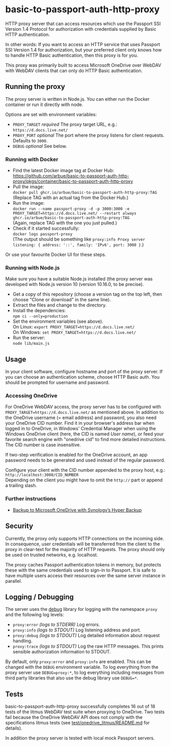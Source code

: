 # basic-to-passport-auth-http-proxy

HTTP proxy server that can access resources which use the Passport SSI Version 1.4 Protocol for authorization with
credentials supplied by Basic HTTP authentication.

In other words: If you want to access an HTTP service that uses Passport SSI Version 1.4 for authorization, but your
preferred client only knows how to handle HTTP Basic authentication, then this proxy is for you.

This proxy was primarily built to access Microsoft OneDrive over WebDAV with WebDAV clients that can only do HTTP Basic
authentication.

## Running the proxy

The proxy server is written in Node.js. You can either run the Docker container or run it directly with node.

Options are set with environment variables:

- `PROXY_TARGET` *required* The proxy target URL, e.g.: `https://d.docs.live.net/`
- `PROXY_PORT` *optional* The port where the proxy listens for client requests. Defaults to `3000`.
- `DEBUG` *optional* See below.

### Running with Docker

- Find the latest Docker image tag at Docker Hub:  
  https://github.com/arbue/basic-to-passport-auth-http-proxy/pkgs/container/basic-to-passport-auth-http-proxy
- Pull the image:  
  `docker pull ghcr.io/arbue/basic-to-passport-auth-http-proxy:TAG`  
  (Replace TAG with an actual tag from the Docker Hub.)
- Run the image:  
  `docker run --name passport-proxy -d -p 3000:3000 -e PROXY_TARGET=https://d.docs.live.net/ --restart always ghcr.io/arbue/basic-to-passport-auth-http-proxy:TAG`  
  (Again, replace TAG with the one you just pulled.)
- Check if it started successfully:  
  `docker logs passport-proxy`  
  (The output should be something like `proxy:info Proxy server listening: { address: '::', family: 'IPv6', port: 3000 }`.)

Or use your favourite Docker UI for these steps.

### Running with Node.js

Make sure you have a suitable Node.js installed (the proxy server was developed with Node.js version 10 (version
10.16.0, to be precise).

- Get a copy of this repository (choose a version tag on the top left, then choose "Clone or download" in the same
  line).
- Extract the files and change to the directory.
- Install the dependencies:  
  `npm ci --only=production`
- Set the environment variables (see above).  
  On Linux: `export PROXY_TARGET=https://d.docs.live.net/`  
  On Windows: `set PROXY_TARGET=https://d.docs.live.net/`
- Run the server:  
  `node lib/main.js`

## Usage

In your client software, configure hostname and port of the proxy server. If you can choose an authentication scheme,
choose HTTP Basic auth. You should be prompted for username and password.

### Accessing OneDrive

For OneDrive WebDAV access, the proxy server has to be configured with `PROXY_TARGET=https://d.docs.live.net/` as
mentioned above. In addition to the OneDrive username (= email address) and password, you also need your OneDrive CID
number. Find it in your browser's address bar when logged in to OneDrive, in Windows' Credential Manager when using the
Windows OneDrive client (here, the CID is named *User name*), or feed your favorite search engine with "onedrive cid" to
find more detailed instructions. The CID number is case insensitive.

If two-step verification is enabled for the OneDrive account, an app password needs to be generated and used instead of
the regular password.

Configure your client with the CID number appended to the proxy host, e.g.:  
`http://localhost:3000/CID_NUMBER`  
Depending on the client you might have to omit the `http://` part or append a trailing slash.

### Further instructions 

- [Backup to Microsoft OneDrive with Synology’s Hyper Backup](https://rays-blog.de/2019/07/17/310/backup-to-microsoft-onedrive-with-synologys-hyper-backup/)

## Security

Currently, the proxy only supports HTTP connections on the incoming side. In consequence, user credentials will be
transferred from the client to the proxy in clear-text for the majority of HTTP requests. The proxy should only be used
on trusted networks, e.g. localhost.

The proxy caches Passport authentication tokens in memory, but protects these with the same credentials used to sign-in
to Passport. It is safe to have multiple users access their resources over the same server instance in parallel.

## Logging / Debugging

The server uses the [debug](https://www.npmjs.com/package/debug) library for logging with the namespace `proxy` and the
following log levels:

- `proxy:error` *(logs to STDERR)* Log errors.
- `proxy:info` *(logs to STDOUT)* Log listening address and port.
- `proxy:debug` *(logs to STDOUT)* Log detailed information about request handling.
- `proxy:trace` *(logs to STDOUT)* Log the raw HTTP messages. This prints sensible authorization information to STDOUT.

By default, only `proxy:error` and `proxy:info` are enabled. This can be changed with the `DEBUG` environment variable.
To log everything from the proxy server use `DEBUG=proxy:*`, to log everything including messages from third party
libraries that also use the debug library use `DEBUG=*`.

## Tests

basic-to-passport-auth-http-proxy successfully completes 16 out of 18 tests of the litmus WebDAV test suite when
proxying to OneDrive. Two tests fail because the OneDrive WebDAV API does not comply with the specifications litmus
tests (see [test/onedrive_litmus/README.md](test/onedrive_litmus/README.md) for details).

In addition the proxy server is tested with local mock Passport servers.
